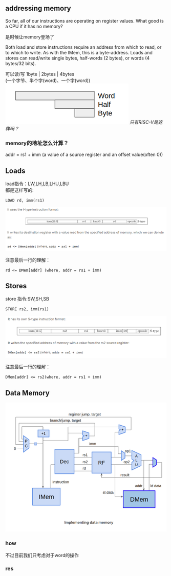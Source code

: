 
## addressing memory
So far, all of our instructions are operating on register values. What good is a CPU if it has no memory?    

是时候让memory登场了  

Both load and store instructions require an address from which to read, or to which to write. As with the IMem, this is a byte-address. Loads and stores can read/write single bytes, half-words (2 bytes), or words (4 bytes/32 bits).  

可以读/写 1byte | 2bytes | 4bytes  
(一个字节、半个字(word)、一个字(word))  
![alt text](image.png)
*只有RISC-V是这样吗？*

### memory的地址怎么计算？
addr = rs1 + imm
(a value of a source register and an offset value(often 0))

## Loads
load指令：LW,LH,LB,LHU,LBU  
都是这样写的:  
```
LOAD rd, imm(rs1)
```

![alt text](image-1.png)

注意最后一行的理解：  
```
rd <= DMem[addr] (where, addr = rs1 + imm)
```

## Stores
store 指令:SW,SH,SB  
```
STORE rs2, imm(rs1)
```
![alt text](image-2.png)


注意最后一行的理解：  
```
DMem[addr] <= rs2(where, addr = rs1 + imm)
```

## Data Memory
![alt text](image-3.png)


### how
不过目前我们只考虑对于word的操作


### res

